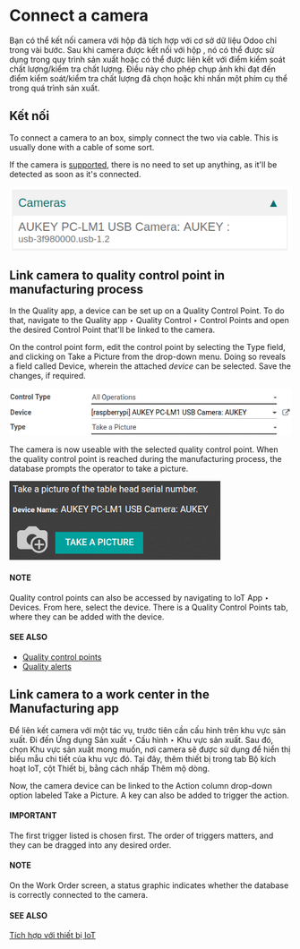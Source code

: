 # Connect a camera

Bạn có thể kết nối camera với hộp  đã tích hợp với cơ sở dữ liệu Odoo chỉ trong vài bước. Sau khi camera được kết nối với hộp , nó có thể được sử dụng trong quy trình sản xuất hoặc có thể được liên kết với điểm kiểm soát chất lượng/kiểm tra chất lượng. Điều này cho phép chụp ảnh khi đạt đến điểm kiểm soát/kiểm tra chất lượng đã chọn hoặc khi nhấn một phím cụ thể trong quá trình sản xuất.

## Kết nối

To connect a camera to an  box, simply connect the two via cable.
This is usually done with a  cable of some sort.

If the camera is [supported](https://www.odoo.com/page/iot-hardware), there is no need to set up
anything, as it'll be detected as soon as it's connected.

![Camera recognized on the IoT box.](../../../../_images/camera-dropdown.png)

## Link camera to quality control point in manufacturing process

In the Quality app, a device can be set up on a Quality Control Point.
To do that, navigate to the Quality app ‣ Quality Control ‣ Control Points and
open the desired Control Point that'll be linked to the camera.

On the control point form, edit the control point by selecting the Type field, and
clicking on Take a Picture from the drop-down menu. Doing so reveals a field called
Device, wherein the attached *device* can be selected. Save the changes, if
required.

![Setting up the device on the quality control point.](../../../../_images/control-point-device.png)

The camera is now useable with the selected quality control point. When the quality control point
is reached during the manufacturing process, the database prompts the operator to take a picture.

![Graphic user interface of the device on the quality control point.](../../../../_images/serial-number-picture.png)

#### NOTE
Quality control points can also be accessed by navigating to IoT App ‣
Devices. From here, select the device. There is a Quality Control Points tab, where
they can be added with the device.

#### SEE ALSO
- [Quality control points](../../../inventory_and_mrp/quality/quality_management/quality_control_points.md)
- [Quality alerts](../../../inventory_and_mrp/quality/quality_management/quality_alerts.md)

## Link camera to a work center in the Manufacturing app

Để liên kết camera với một tác vụ, trước tiên cần cấu hình trên khu vực sản xuất. Đi đến Ứng dụng Sản xuất ‣ Cấu hình ‣ Khu vực sản xuất. Sau đó, chọn Khu vực sản xuất mong muốn, nơi camera sẽ được sử dụng để hiển thị biểu mẫu chi tiết của khu vực đó. Tại đây, thêm thiết bị trong tab Bộ kích hoạt IoT, cột Thiết bị, bằng cách nhấp Thêm mộ dòng.

Now, the camera device can be linked to the Action column drop-down option labeled
Take a Picture. A key can also be added to trigger the action.

#### IMPORTANT
The first trigger listed is chosen first. The order of triggers matters, and they can be dragged
into any desired order.

#### NOTE
On the Work Order screen, a status graphic indicates whether the database is
correctly connected to the camera.

#### SEE ALSO
[Tích hợp với thiết bị IoT](../../../inventory_and_mrp/manufacturing/advanced_configuration/using_work_centers.md#workcenter-iot)
